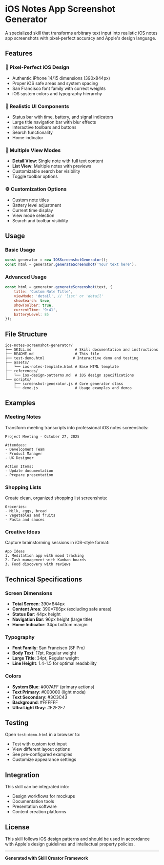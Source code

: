 # iOS Notes App Screenshot Generator

A specialized skill that transforms arbitrary text input into realistic iOS notes app screenshots with pixel-perfect accuracy and Apple's design language.

## Features

### 🎨 **Pixel-Perfect iOS Design**
- Authentic iPhone 14/15 dimensions (390x844px)
- Proper iOS safe areas and system spacing
- San Francisco font family with correct weights
- iOS system colors and typography hierarchy

### 📱 **Realistic UI Components**
- Status bar with time, battery, and signal indicators
- Large title navigation bar with blur effects
- Interactive toolbars and buttons
- Search functionality
- Home indicator

### 🔄 **Multiple View Modes**
- **Detail View**: Single note with full text content
- **List View**: Multiple notes with previews
- Customizable search bar visibility
- Toggle toolbar options

### ⚙️ **Customization Options**
- Custom note titles
- Battery level adjustment
- Current time display
- View mode selection
- Search and toolbar visibility

## Usage

### Basic Usage
```javascript
const generator = new IOSScreenshotGenerator();
const html = generator.generateScreenshot('Your text here');
```

### Advanced Usage
```javascript
const html = generator.generateScreenshot(text, {
    title: 'Custom Note Title',
    viewMode: 'detail', // 'list' or 'detail'
    showSearch: true,
    showToolbar: true,
    currentTime: '9:41',
    batteryLevel: 85
});
```

## File Structure

```
ios-notes-screenshot-generator/
├── SKILL.md                    # Skill documentation and instructions
├── README.md                   # This file
├── test-demo.html             # Interactive demo and testing
├── assets/
│   └── ios-notes-template.html # Base HTML template
├── references/
│   └── ios-design-patterns.md  # iOS design specifications
└── scripts/
    ├── screenshot-generator.js # Core generator class
    └── demo.js                 # Usage examples and demos
```

## Examples

### Meeting Notes
Transform meeting transcripts into professional iOS notes screenshots:
```
Project Meeting - October 27, 2025

Attendees:
- Development Team
- Product Manager
- UX Designer

Action Items:
- Update documentation
- Prepare presentation
```

### Shopping Lists
Create clean, organized shopping list screenshots:
```
Groceries:
- Milk, eggs, bread
- Vegetables and fruits
- Pasta and sauces
```

### Creative Ideas
Capture brainstorming sessions in iOS-style format:
```
App Ideas
1. Meditation app with mood tracking
2. Task management with Kanban boards
3. Food discovery with reviews
```

## Technical Specifications

### Screen Dimensions
- **Total Screen**: 390×844px
- **Content Area**: 390×766px (excluding safe areas)
- **Status Bar**: 44px height
- **Navigation Bar**: 96px height (large title)
- **Home Indicator**: 34px bottom margin

### Typography
- **Font Family**: San Francisco (SF Pro)
- **Body Text**: 17pt, Regular weight
- **Large Title**: 34pt, Regular weight
- **Line Height**: 1.4-1.5 for optimal readability

### Colors
- **System Blue**: #007AFF (primary actions)
- **Text Primary**: #000000 (light mode)
- **Text Secondary**: #3C3C43
- **Background**: #FFFFFF
- **Ultra Light Gray**: #F2F2F7

## Testing

Open `test-demo.html` in a browser to:
- Test with custom text input
- View different layout options
- See pre-configured examples
- Customize appearance settings

## Integration

This skill can be integrated into:
- Design workflows for mockups
- Documentation tools
- Presentation software
- Content creation platforms

## License

This skill follows iOS design patterns and should be used in accordance with Apple's design guidelines and intellectual property policies.

---

**Generated with Skill Creator Framework**